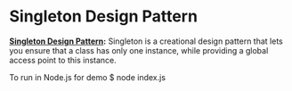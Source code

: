# Singleton Design Pattern

**[Singleton Design Pattern](https://github.com/alexandrujeman/design-patterns/tree/master/singleton-pattern):** Singleton is a creational design pattern that lets you ensure that a class has only one instance, while providing a global access point to this instance.

To run in Node.js for demo
\$ node index.js
